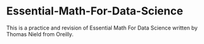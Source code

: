 # Essential-Math-For-Data-Science
This is a practice and revision of Essential Math For Data Science written by Thomas Nield from Oreilly.
